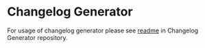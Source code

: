 # Changelog Generator

For usage of changelog generator please see [readme](https://gitlab.com/NebulousLabs/changelog-generator/-/blob/master/README.md) in Changelog Generator
repository.
